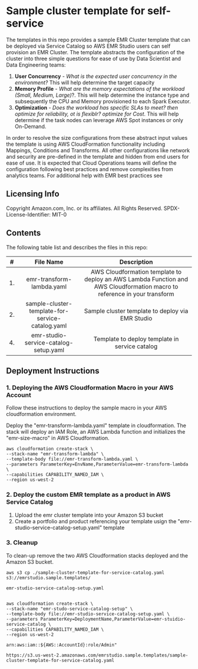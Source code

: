 # Sample cluster template for self-service

The templates in this repo provides a sample EMR Cluster template that can be deployed via Service Catalog so 
AWS EMR Studio users can self provision an EMR Cluster.  The template abstracts the configuration of the cluster into 
three simple questions for ease of use by Data Scientist and Data Engineering teams: 

1. **User Concurrency** - *What is the expected user concurrency in the environment?* 
This will help determine the target capacity
2. **Memory Profile** - *What are the memory expectations of the workload (Small, Medium, Large)*?. 
This will help determine the instance type and subsequently the CPU and Memory provisioned to each Spark Executor.
3. **Optimization** - *Does the workload has specific SLAs to meet? then optimize for reliability, ot is flexiblr? optimize for Cost*.
This will help determine if the task nodes can leverage AWS Spot instances or only On-Demand.

In order to resolve the size configurations from these abstract input values the template is using AWS CloudFormation 
functionality including Mappings, Conditions and Transforms. All other configurations like network and  security are pre-defined 
in the template and hidden from end users for ease of use. It is expected that Cloud Operations teams will define the configuration 
following best practices and remove complexities from analytics teams. For additional help with EMR best practices see

## Licensing Info
Copyright Amazon.com, Inc. or its affiliates. All Rights Reserved.
SPDX-License-Identifier: MIT-0

## Contents
The following table list and describes the files in this repo:

| # | File Name | Description  |
| :-: |:---:   | :-: |
| 1. | emr-transform-lambda.yaml | AWS Cloudformation template to deploy an AWS Lambda Function and AWS Cloudformation macro to reference in your transform|
| 2. | sample-cluster-template-for-service-catalog.yaml | Sample cluster template to deploy via EMR Studio|
| 4. | emr-studio-service-catalog-setup.yaml | Template to deploy template in service catalog |

## Deployment Instructions

### 1. Deploying the AWS Cloudformation Macro in your AWS Account

Follow these instructions to deploy the sample macro in your AWS cloudformation environment. 

Deploy the "emr-transform-lambda.yaml" template in cloudformation. The stack will deploy an IAM Role, an AWS Lambda 
function and initializes the "emr-size-macro" in AWS Cloudformation.

```
aws cloudformation create-stack \
--stack-name "emr-transform-lambda" \
--template-body file://emr-transform-lambda.yaml \
--parameters ParameterKey=EnvName,ParameterValue=emr-transform-lambda \
--capabilities CAPABILITY_NAMED_IAM \
--region us-west-2
```

### 2. Deploy the custom EMR template as a product in AWS Service Catalog

1. Upload the emr cluster template into your Amazon S3 bucket
2. Create a portfolio and product referencing your template usign the "emr-studio-service-catalog-setup.yaml" template



### 3. Cleanup

To clean-up remove the two AWS Cloudformation stacks deployed and the Amazon S3 bucket.


```
aws s3 cp ./sample-cluster-template-for-service-catalog.yaml s3://emrstudio.sample.templates/

emr-studio-service-catalog-setup.yaml


aws cloudformation create-stack \
--stack-name "emr-studo-service-catalog-setup" \
--template-body file://emr-studio-service-catalog-setup.yaml \
--parameters ParameterKey=DeploymentName,ParameterValue=emr-stuidio-service-catalog \
--capabilities CAPABILITY_NAMED_IAM \
--region us-west-2

arn:aws:iam::${AWS::AccountId}:role/Admin"

https://s3.us-west-2.amazonaws.com/emrstudio.sample.templates/sample-cluster-template-for-service-catalog.yaml
```

